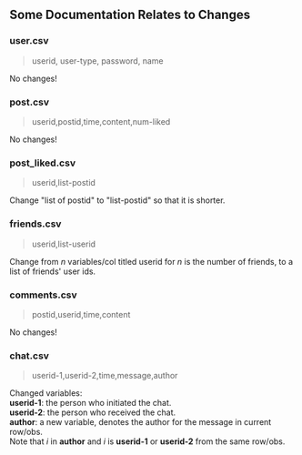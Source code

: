 ## Some Documentation Relates to Changes

### user.csv

> userid, user-type, password, name  

No changes!

### post.csv

> userid,postid,time,content,num-liked  

No changes!

### post_liked.csv

> userid,list-postid  

Change "list of postid" to "list-postid" so that it is shorter.

### friends.csv

> userid,list-userid  

Change from *n* variables/col titled userid for *n* is the number of friends, to a list of friends' user ids.

### comments.csv

> postid,userid,time,content  

No changes!

### chat.csv

> userid-1,userid-2,time,message,author 
 
Changed variables:  
**userid-1**: the person who initiated the chat.  
**userid-2**: the person who received the chat.  
**author**: a new variable, denotes the author for the message in current row/obs.  
Note that *i* in **author** and *i* is **userid-1** or **userid-2** from the same row/obs.
